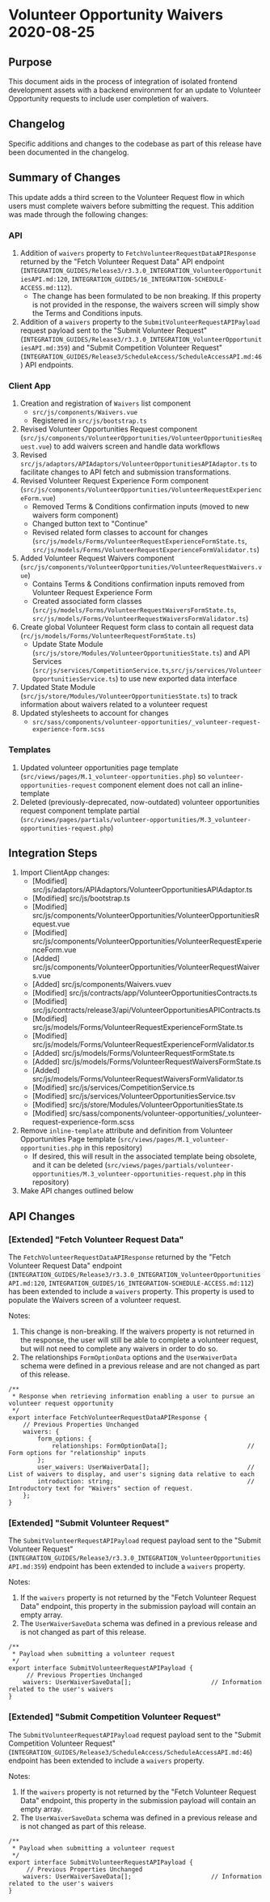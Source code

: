# Volunteer Opportunity Waivers 2020-08-25

## Purpose

This document aids in the process of integration of isolated frontend development assets with a backend environment for
an update to Volunteer Opportunity requests to include user completion of waivers.

## Changelog

Specific additions and changes to the codebase as part of this release have been documented in the changelog.

## Summary of Changes

This update adds a third screen to the Volunteer Request flow in which users must complete waivers before submitting the
request. This addition was made through the following changes:

### API

1. Addition of `waivers` property to `FetchVolunteerRequestDataAPIResponse` returned by the "Fetch Volunteer Request
   Data" API endpoint (`INTEGRATION_GUIDES/Release3/r3.3.0_INTEGRATION_VolunteerOpportunitiesAPI.md:120`,
   `INTEGRATION_GUIDES/16_INTEGRATION-SCHEDULE-ACCESS.md:112`).
   - The change has been formulated to be non breaking. If this property is not provided in the response, the waivers
     screen will simply show the Terms and Conditions inputs.
1. Addition of a `waivers` property to the `SubmitVolunteerRequestAPIPayload` request payload sent to the "Submit
   Volunteer Request" (`INTEGRATION_GUIDES/Release3/r3.3.0_INTEGRATION_VolunteerOpportunitiesAPI.md:359`) and "Submit
   Competition Volunteer Request" (`INTEGRATION_GUIDES/Release3/ScheduleAccess/ScheduleAccessAPI.md:46`) API endpoints.

### Client App

1. Creation and registration of `Waivers` list component
   - `src/js/components/Waivers.vue`
   - Registered in `src/js/bootstrap.ts`
1. Revised Volunteer Opportunities Request component
   (`src/js/components/VolunteerOpportunities/VolunteerOpportunitiesRequest.vue`) to add waivers screen and handle data
   workflows
1. Revised `src/js/adaptors/APIAdaptors/VolunteerOpportunitiesAPIAdaptor.ts` to facilitate changes to API fetch and
   submission transformations.
1. Revised Volunteer Request Experience Form component
   (`src/js/components/VolunteerOpportunities/VolunteerRequestExperienceForm.vue`)
   - Removed Terms & Conditions confirmation inputs (moved to new waivers form component)
   - Changed button text to "Continue"
   - Revised related form classes to account for changes (`src/js/models/Forms/VolunteerRequestExperienceFormState.ts`,
     `src/js/models/Forms/VolunteerRequestExperienceFormValidator.ts`)
1. Added Volunteer Request Waivers component (`src/js/components/VolunteerOpportunities/VolunteerRequestWaivers.vue`)
   - Contains Terms & Conditions confirmation inputs removed from Volunteer Request Experience Form
   - Created associated form classes (`src/js/models/Forms/VolunteerRequestWaiversFormState.ts`,
     `src/js/models/Forms/VolunteerRequestWaiversFormValidator.ts`)
1. Create global Volunteer Request form class to contain all request data
   (`rc/js/models/Forms/VolunteerRequestFormState.ts`)
   - Update State Module (`src/js/store/Modules/VolunteerOpportunitiesState.ts`) and API Services
     (`src/js/services/CompetitionService.ts`,`src/js/services/VolunteerOpportunitiesService.ts`) to use new exported
     data interface
1. Updated State Module (`src/js/store/Modules/VolunteerOpportunitiesState.ts`) to track information about waivers
   related to a volunteer request
1. Updated stylesheets to account for changes
   - `src/sass/components/volunteer-opportunities/_volunteer-request-experience-form.scss`

### Templates

1. Updated volunteer opportunities page template (`src/views/pages/M.1_volunteer-opportunities.php`) so
   `volunteer-opportunities-request` component element does not call an inline-template
1. Deleted (previously-deprecated, now-outdated) volunteer opportunities request component template partial
   (`src/views/pages/partials/volunteer-opportunities/M.3_volunteer-opportunities-request.php`)

## Integration Steps

1. Import ClientApp changes:
   - [Modified] src/js/adaptors/APIAdaptors/VolunteerOpportunitiesAPIAdaptor.ts
   - [Modified] src/js/bootstrap.ts
   - [Modified] src/js/components/VolunteerOpportunities/VolunteerOpportunitiesRequest.vue
   - [Modified] src/js/components/VolunteerOpportunities/VolunteerRequestExperienceForm.vue
   - [Added] src/js/components/VolunteerOpportunities/VolunteerRequestWaivers.vue
   - [Added] src/js/components/Waivers.vuev
   - [Modified] src/js/contracts/app/VolunteerOpportunitiesContracts.ts
   - [Modified] src/js/contracts/release3/api/VolunteerOpportunitiesAPIContracts.ts
   - [Modified] src/js/models/Forms/VolunteerRequestExperienceFormState.ts
   - [Modified] src/js/models/Forms/VolunteerRequestExperienceFormValidator.ts
   - [Added] src/js/models/Forms/VolunteerRequestFormState.ts
   - [Added] src/js/models/Forms/VolunteerRequestWaiversFormState.ts
   - [Added] src/js/models/Forms/VolunteerRequestWaiversFormValidator.ts
   - [Modified] src/js/services/CompetitionService.ts
   - [Modified] src/js/services/VolunteerOpportunitiesService.tsv
   - [Modified] src/js/store/Modules/VolunteerOpportunitiesState.ts
   - [Modified] src/sass/components/volunteer-opportunities/\_volunteer-request-experience-form.scss
1. Remove `inline-template` attribute and definition from Volunteer Opportunities Page template
   (`src/views/pages/M.1_volunteer-opportunities.php` in this repository)
   - If desired, this will result in the associated template being obsolete, and it can be deleted
     (`src/views/pages/partials/volunteer-opportunities/M.3_volunteer-opportunities-request.php` in this repository)
1. Make API changes outlined below

## API Changes

### [Extended] "Fetch Volunteer Request Data"

The `FetchVolunteerRequestDataAPIResponse` returned by the "Fetch Volunteer Request Data" endpoint
(`INTEGRATION_GUIDES/Release3/r3.3.0_INTEGRATION_VolunteerOpportunitiesAPI.md:120`,
`INTEGRATION_GUIDES/16_INTEGRATION-SCHEDULE-ACCESS.md:112`) has been extended to include a `waivers` property. This
property is used to populate the Waivers screen of a volunteer request.

Notes:

1. This change is non-breaking. If the waivers property is not returned in the response, the user will still be able to
   complete a volunteer request, but will not need to complete any waivers in order to do so.
1. The relationships `FormOptionData` options and the `UserWaiverData` schema were defined in a previous release and are
   not changed as part of this release.

```
/**
 * Response when retrieving information enabling a user to pursue an volunteer request opportunity
 */
export interface FetchVolunteerRequestDataAPIResponse {
    // Previous Properties Unchanged
    waivers: {
        form_options: {
            relationships: FormOptionData[];                      // Form options for "relationship" inputs
        };
        user_waivers: UserWaiverData[];                           // List of waivers to display, and user's signing data relative to each
        introduction: string;                                     // Introductory text for "Waivers" section of request.
    };
}
```

### [Extended] "Submit Volunteer Request"

The `SubmitVolunteerRequestAPIPayload` request payload sent to the "Submit Volunteer Request"
(`INTEGRATION_GUIDES/Release3/r3.3.0_INTEGRATION_VolunteerOpportunitiesAPI.md:359`) endpoint has been extended to
include a `waivers` property.

Notes:

1. If the `waivers` property is not returned by the "Fetch Volunteer Request Data" endpoint, this property in the
   submission payload will contain an empty array.
1. The `UserWaiverSaveData` schema was defined in a previous release and is not changed as part of this release.

```
/**
 * Payload when submitting a volunteer request
 */
export interface SubmitVolunteerRequestAPIPayload {
     // Previous Properties Unchanged
    waivers: UserWaiverSaveData[];                      // Information related to the user's waivers
}
```

### [Extended] "Submit Competition Volunteer Request"

The `SubmitVolunteerRequestAPIPayload` request payload sent to the "Submit Competition Volunteer Request"
(`INTEGRATION_GUIDES/Release3/ScheduleAccess/ScheduleAccessAPI.md:46`) endpoint has been extended to include a `waivers`
property.

Notes:

1. If the `waivers` property is not returned by the "Fetch Volunteer Request Data" endpoint, this property in the
   submission payload will contain an empty array.
1. The `UserWaiverSaveData` schema was defined in a previous release and is not changed as part of this release.

```
/**
 * Payload when submitting a volunteer request
 */
export interface SubmitVolunteerRequestAPIPayload {
     // Previous Properties Unchanged
    waivers: UserWaiverSaveData[];                      // Information related to the user's waivers
}
```
